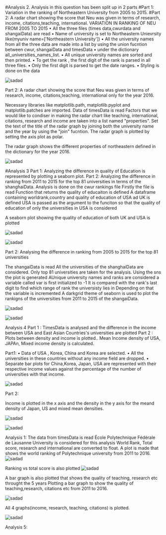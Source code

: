#Analysis 2.
Analysis in this question has been split up in 2 parts
#Part 1: Variation in the ranking of Northeastern University from 2005 to 2015.
#Part 2: A radar chart showing the score that Neu was given in terms of research, income, citations,teaching, international.
VARIATION IN RANKING OF NEU FROM 2005 TO 2015
•	All the three files (times data,cwurdata and shangaiData) are read
•	Name of university is set to Northeastern Unievrsity like(myuniv name=['Northeastern University'])
•	All the university names from all the three data are made into a list by using the union fucntion between cwur, shangaiData and timesData 
•	under the dictionary all_universities_names_list.
•	All unique university names are sorted and then printed.
•	To get the rank , the first digit of the rank is parsed in all three files.
•	Only the first digit is parsed to get the date ranges.
•	Styling is done on the data

<img 
src="https://github.com/SmruthiSuresh/Smruthi-Suresh/blob/master/Ana2PArt1img.PNG" alt='sadad'/>

Part 2: A radar chart showing the score that Neu was given in terms of research, income, citations,teaching,
international only for the year 2016.

Necessary libraries like matplotlib.path, matplotlib.pyplot and matplotlib.patches are imported.
Data of timesData is read
Factors that we would like to condiser in making the radar chart like teaching, international, citations, research and income are 
taken into a list named "properties".
Set the text of the title of the radar graph by joining both the university name and the year by using the "join" fucntion.
The radar graph is plotted by setting the axis plot as polar.

The radar graph shows the different properties of northeastern defined in the dictionary for the year 2016.

<img 
src="https://github.com/SmruthiSuresh/Smruthi-Suresh/blob/master/Anal%202%20part%202img.PNG" alt='sadad'/>



#Analysis 3
Part 1: Analyzing the difference in quality of Education is represented by plotting a seaborn plot.
Part 2: Analyzing the difference in ranking from 2011 to 2015 for the top 81 universities in terms of the shanghaiData.
Analysis is done on the cwur rankings file
Firstly the file is read
Function that returns the quality of educaiton is defined
A dataframe containing worldrank,country and quality of education of USA ad UK is defined
USA is passed as the argument to the funciton so that the quality of education of only the universities in USA is considered

A seaborn plot showing the quality of education of both UK and USA is plotted


<img 
src="https://github.com/SmruthiSuresh/Smruthi-Suresh/blob/master/Analysis3Part1.PNG" alt='sadad'/>


<img 
src="https://github.com/SmruthiSuresh/Smruthi-Suresh/blob/master/Anal3Part1b.PNG" alt='sadad'/>

Part 2: Analysing the difference in ranking from 2005 to 2015 for the top 81 universities

The shangaiData is read
All the universities of the shanghaiData are considered.
Only top 81 universities are taken for the analysis.
Using the sns the plot is generated
AUnique university names and ranks are considered
a variable called var is first initialized to -1
It is compared with the rank's last digit to find which range of rank the universisty lies in
Depending on that the variable is incremented
A darkgrid theme of seaborn is used to plot the rankigns of the universities from 2011 to 2015 of the shangaiData.

<img 
src="https://github.com/SmruthiSuresh/Smruthi-Suresh/blob/master/Analysis3part2finala.PNG" alt='sadad'/>

<img 
src="https://github.com/SmruthiSuresh/Smruthi-Suresh/blob/master/Analysis3part2finalb.PNG" alt='sadad'/>




Analysis 4
Part 1 : TimesData is analysed and the difference in the income between USA and East Asian Countries's universities are plotted
Part 2 : Plots between density and income is plotted.. Mean Income density of USA, JAPAn, Mixed income density is calculated.

Part1:
•	Data of USA , Korea, China and Korea are selected.
•	All the universities in these countries without any income field are dropped.
•	Separate bar plots for China,Korea, Japan, USA are represented with their respective income values against the percentage of the number of universities with that income.

<img 
src="https://github.com/SmruthiSuresh/Smruthi-Suresh/blob/master/analysis4part1.PNG" alt='sadad'/>

Part 2:

Income is plotted in the x axis and the density in the y axis for the meand density of  Japan, US and mixed mean densities.

<img 
src="https://github.com/SmruthiSuresh/Smruthi-Suresh/blob/master/analysis4part2.PNG" alt='sadad'/>

<img 
src="https://github.com/SmruthiSuresh/Smruthi-Suresh/blob/master/analysis4part2b.PNG" alt='sadad'/>

Analysis 1:
The data from timesData is read
École Polytechnique Fédérale de Lausanne University is considered for this analysis
World Rank, Total score, research and international are converted to float.
A plot is made that shows the world ranking of Polytechnique university from 2011 to 2016.
<img 
src="https://github.com/SmruthiSuresh/Smruthi-Suresh/blob/master/Analysis1%20part1a.PNG" alt='sadad'/>



Ranking vs total score is also plotted
<img 
src="https://github.com/SmruthiSuresh/Smruthi-Suresh/blob/master/Analysis1Part1b.PNG" alt='sadad'/>


A bar graph is also plotted that shows the quality of teaching, research etc throught the 5 years
Plotting a bar graph to show the quality of teaching,research, citations etc from 2011 to 2016.

<img 
src="https://github.com/SmruthiSuresh/Smruthi-Suresh/blob/master/Analysis1Part1b1.PNG" alt='sadad'/>

All 4 graphs(income, research, teaching, citations) is plotted.

<img 
src="https://github.com/SmruthiSuresh/Smruthi-Suresh/blob/master/Analysis1part2a.PNG" alt='sadad'/>

Analysis 5:










  




















